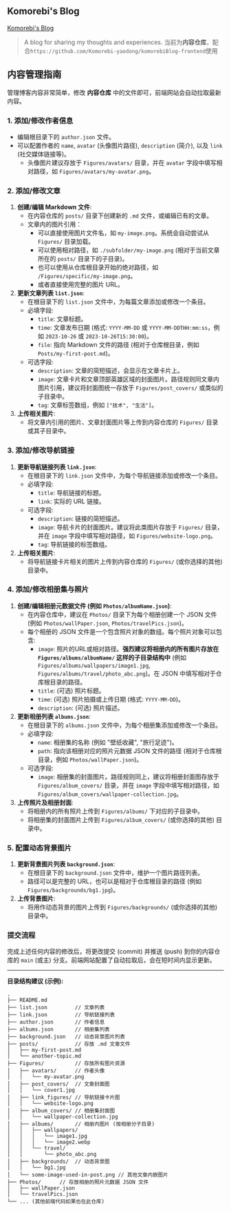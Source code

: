 ## Komorebi's Blog
[Komorebi's Blog](https://komorebi.001412.xyz)

> A blog for sharing my thoughts and experiences.
> 当前为**内容仓库**，配合`https://github.com/Komorebi-yaodong/komorebiBlog-frontend`使用

## 内容管理指南

管理博客内容非常简单，修改 **内容仓库** 中的文件即可，前端网站会自动拉取最新内容。

### 1. 添加/修改作者信息

*   编辑根目录下的 `author.json` 文件。
*   可以配置作者的 `name`, `avatar` (头像图片路径), `description` (简介), 以及 `link` (社交媒体链接等)。
    *   头像图片建议存放于 `Figures/avatars/` 目录，并在 `avatar` 字段中填写相对路径，如 `Figures/avatars/my-avatar.png`。

### 2. 添加/修改文章

1.  **创建/编辑 Markdown 文件**:
    *   在内容仓库的 `posts/` 目录下创建新的 `.md` 文件，或编辑已有的文章。
    *   文章内的图片引用：
        *   可以直接使用图片文件名，如 `my-image.png`。系统会自动尝试从 `Figures/` 目录加载。
        *   可以使用相对路径，如 `./subfolder/my-image.png` (相对于当前文章所在的 `posts/` 目录下的子目录)。
        *   也可以使用从仓库根目录开始的绝对路径，如 `/Figures/specific/my-image.png`。
        *   或者直接使用完整的图片 URL。
2.  **更新文章列表 `list.json`**:
    *   在根目录下的 `list.json` 文件中，为每篇文章添加或修改一个条目。
    *   必填字段:
        *   `title`: 文章标题。
        *   `time`: 文章发布日期 (格式: `YYYY-MM-DD` 或 `YYYY-MM-DDTHH:mm:ss`，例如 `2023-10-26` 或 `2023-10-26T15:30:00`)。
        *   `file`: 指向 Markdown 文件的路径 (相对于仓库根目录，例如 `Posts/my-first-post.md`)。
    *   可选字段:
        *   `description`: 文章的简短描述，会显示在文章卡片上。
        *   `image`: 文章卡片和文章顶部英雄区域的封面图片。路径规则同文章内图片引用，建议将封面图统一存放于 `Figures/post_covers/` 或类似的子目录中。
        *   `tag`: 文章标签数组，例如 `["技术", "生活"]`。
3.  **上传相关图片**:
    *   将文章内引用的图片、文章封面图片等上传到内容仓库的 `Figures/` 目录或其子目录中。

### 3. 添加/修改导航链接

1.  **更新导航链接列表 `link.json`**:
    *   在根目录下的 `link.json` 文件中，为每个导航链接添加或修改一个条目。
    *   必填字段:
        *   `title`: 导航链接的标题。
        *   `link`: 实际的 URL 链接。
    *   可选字段:
        *   `description`: 链接的简短描述。
        *   `image`: 导航卡片的封面图片。建议将此类图片存放于 `Figures/` 目录，并在 `image` 字段中填写相对路径，如 `Figures/website-logo.png`。
        *   `tag`: 导航链接的标签数组。
2.  **上传相关图片**:
    *   将导航链接卡片相关的图片上传到内容仓库的 `Figures/` (或你选择的其他) 目录中。

### 4. 添加/修改相册集与照片

1.  **创建/编辑相册元数据文件 (例如 `Photos/albumName.json`)**:
    *   在内容仓库中，建议在 `Photos/` 目录下为每个相册创建一个 JSON 文件 (例如 `Photos/wallPaper.json`, `Photos/travelPics.json`)。
    *   每个相册的 JSON 文件是一个包含照片对象的数组。每个照片对象可以包含:
        *   `image`: 照片的URL或相对路径。**强烈建议将相册内的所有图片存放在 `Figures/albums/albumName/` 这样的子目录结构中** (例如 `Figures/albums/wallpapers/image1.jpg`, `Figures/albums/travel/photo_abc.png`)。在 JSON 中填写相对于仓库根目录的路径。
        *   `title`: (可选) 照片标题。
        *   `time`: (可选) 照片拍摄或上传日期 (格式: `YYYY-MM-DD`)。
        *   `description`: (可选) 照片描述。
2.  **更新相册列表 `albums.json`**:
    *   在根目录下的 `albums.json` 文件中，为每个相册集添加或修改一个条目。
    *   必填字段:
        *   `name`: 相册集的名称 (例如 "壁纸收藏", "旅行足迹")。
        *   `path`: 指向该相册对应的照片元数据 JSON 文件的路径 (相对于仓库根目录，例如 `Photos/wallPaper.json`)。
    *   可选字段:
        *   `image`: 相册集的封面图片。路径规则同上，建议将相册封面图存放于 `Figures/album_covers/` 目录，并在 `image` 字段中填写相对路径，如 `Figures/album_covers/wallpaper-collection.jpg`。
3.  **上传照片及相册封面**:
    *   将相册内的所有照片上传到 `Figures/albums/` 下对应的子目录中。
    *   将相册集的封面图片上传到 `Figures/album_covers/` (或你选择的其他) 目录中。

### 5. 配置动态背景图片

1.  **更新背景图片列表 `background.json`**:
    *   在根目录下的 `background.json` 文件中，维护一个图片路径列表。
    *   路径可以是完整的 URL，也可以是相对于仓库根目录的路径 (例如 `Figures/backgrounds/bg1.jpg`)。
2.  **上传背景图片**:
    *   将用作动态背景的图片上传到 `Figures/backgrounds/` (或你选择的其他) 目录中。

### 提交流程

完成上述任何内容的修改后，将更改提交 (commit) 并推送 (push) 到你的内容仓库的 `main` (或主) 分支。前端网站配置了自动拉取后，会在短时间内显示更新。

---

**目录结构建议 (示例):**
```
.
├── README.md
├── list.json         // 文章列表
├── link.json         // 导航链接列表
├── author.json       // 作者信息
├── albums.json       // 相册集列表
├── background.json   // 动态背景图片列表
├── posts/            // 存放 .md 文章文件
│   ├── my-first-post.md
│   └── another-topic.md
├── Figures/          // 存放所有图片资源
│   ├── avatars/      // 作者头像
│   │   └── my-avatar.png
│   ├── post_covers/  // 文章封面图
│   │   └── cover1.jpg
│   ├── link_figures/ // 导航链接卡片图
│   │   └── website-logo.png
│   ├── album_covers/ // 相册集封面图
│   │   └── wallpaper-collection.jpg
│   ├── albums/       // 相册内图片 (按相册分子目录)
│   │   ├── wallpapers/
│   │   │   └── image1.jpg
│   │   │   └── image2.webp
│   │   └── travel/
│   │       └── photo_abc.png
│   ├── backgrounds/  // 动态背景图
│   │   └── bg1.jpg
│   └── some-image-used-in-post.png // 其他文章内嵌图片
├── Photos/      // 存放相册的照片元数据 JSON 文件
│   ├── wallPaper.json
│   └── travelPics.json
└── ... (其他前端代码如果也在此仓库)
```
